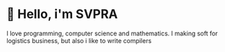 # 👋 Hello, i'm SVPRA
I love programming, computer science and mathematics. I making soft for logistics business, but also i like to write compilers

